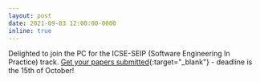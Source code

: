 ```yaml
---
layout: post
date: 2021-09-03 12:00:00-0000
inline: true
---
```


Delighted to join the PC for the ICSE-SEIP (Software Engineering In Practice) track.  [Get your papers submitted](https://conf.researchr.org/track/icse-2022/icse-2022-seip---software-engineering-in-practice){:target="\_blank"} - deadline is the 15th of October!
